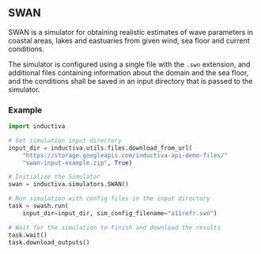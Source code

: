 ## SWAN

SWAN is a simulator for obtaining realistic estimates of wave parameters in coastal
areas, lakes and eastuaries from given wind, sea floor and current conditions.

The simulator is configured using a single file with the `.swn` extension, and
additional files containing information about the domain and the sea floor, and
the conditions shall be saved in an input directory that is passed to the simulator.

### Example

```python
import inductiva

# Set simulation input directory
input_dir = inductiva.utils.files.download_from_url(
    "https://storage.googleapis.com/inductiva-api-demo-files/"
    "swan-input-example.zip", True)

# Initialize the Simulator
swan = inductiva.simulators.SWAN()

# Run simulation with config files in the input directory
task = swash.run(
    input_dir=input_dir, sim_config_filename="a11refr.swn")

# Wait for the simulation to finish and download the results
task.wait()
task.download_outputs()
```